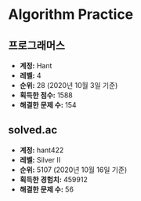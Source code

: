 # Algorithm Practice

## 프로그래머스

- **계정:** Hant
- **레벨:** 4
- **순위:** 28 (2020년 10월 3일 기준)
- **획득한 점수:** 1588
- **해결한 문제 수:** 154

## solved.ac

- **계정:** hant422
- **레벨:** Silver II
- **순위:** 5107 (2020년 10월 16일 기준)
- **획득한 경험치:** 459912
- **해결한 문제 수:** 56
